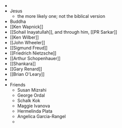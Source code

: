 -
- Jesus
	- the more likely one; not the biblical version
- Buddha
- [[Ken Wapnick]]
- [[Sohail Inayatullah]], and through him, [[PR Sarkar]]
- [[Ken Wilber]]
- [[John Wheeler]]
- [[Sigmund Freud]]
- [[Friedrich Nietzsche]]
- [[Arthur Schopenhauer]]
- [[Shankara]]
- [[Gary Renard]]
- [[Brian O'Leary]]
-
- Friends
	- Susan Mizrahi
	- George Ordal
	- Schalk Kok
	- Maggie Ivanova
	- Hermelinda Plata
	- Angelica Garcia-Rangel
	-